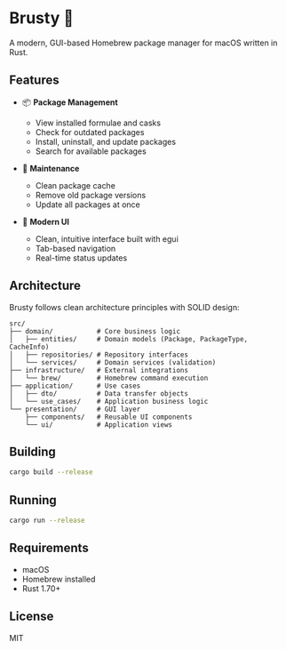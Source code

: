 # Brusty 🍺

A modern, GUI-based Homebrew package manager for macOS written in Rust.

## Features

- 📦 **Package Management**
  - View installed formulae and casks
  - Check for outdated packages
  - Install, uninstall, and update packages
  - Search for available packages

- 🧹 **Maintenance**
  - Clean package cache
  - Remove old package versions
  - Update all packages at once

- 🎨 **Modern UI**
  - Clean, intuitive interface built with egui
  - Tab-based navigation
  - Real-time status updates

## Architecture

Brusty follows clean architecture principles with SOLID design:

```
src/
├── domain/           # Core business logic
│   ├── entities/     # Domain models (Package, PackageType, CacheInfo)
│   ├── repositories/ # Repository interfaces
│   └── services/     # Domain services (validation)
├── infrastructure/   # External integrations
│   └── brew/         # Homebrew command execution
├── application/      # Use cases
│   ├── dto/          # Data transfer objects
│   └── use_cases/    # Application business logic
└── presentation/     # GUI layer
    ├── components/   # Reusable UI components
    └── ui/           # Application views
```

## Building

```bash
cargo build --release
```

## Running

```bash
cargo run --release
```

## Requirements

- macOS
- Homebrew installed
- Rust 1.70+

## License

MIT
